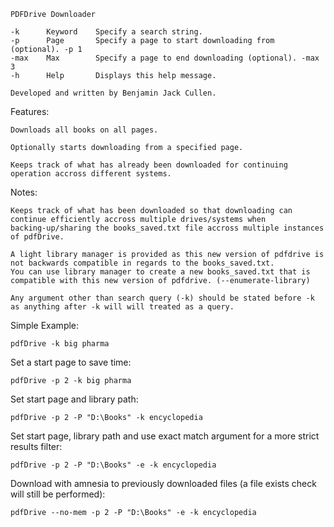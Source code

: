     PDFDrive Downloader
    
    -k      Keyword    Specify a search string.
    -p      Page       Specify a page to start downloading from (optional). -p 1
    -max    Max        Specify a page to end downloading (optional). -max 3     
    -h      Help       Displays this help message.
    
    Developed and written by Benjamin Jack Cullen.



Features:

    Downloads all books on all pages.
    
    Optionally starts downloading from a specified page.
    
    Keeps track of what has already been downloaded for continuing operation accross different systems.



Notes:

    Keeps track of what has been downloaded so that downloading can continue efficiently accross multiple drives/systems when
    backing-up/sharing the books_saved.txt file accross multiple instances of pdfDrive.

    A light library manager is provided as this new version of pdfdrive is not backwards compatible in regards to the books_saved.txt.
    You can use library manager to create a new books_saved.txt that is compatible with this new version of pdfdrive. (--enumerate-library)

    Any argument other than search query (-k) should be stated before -k as anything after -k will will treated as a query. 


Simple Example:

    pdfDrive -k big pharma

Set a start page to save time:

    pdfDrive -p 2 -k big pharma

Set start page and library path:

    pdfDrive -p 2 -P "D:\Books" -k encyclopedia

Set start page, library path and use exact match argument for a more strict results filter:

    pdfDrive -p 2 -P "D:\Books" -e -k encyclopedia

Download with amnesia to previously downloaded files (a file exists check will still be performed):

    pdfDrive --no-mem -p 2 -P "D:\Books" -e -k encyclopedia
